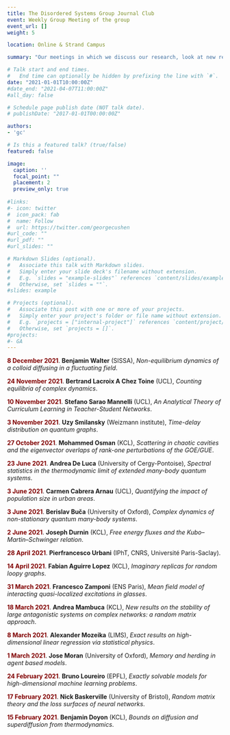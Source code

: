 ```yaml
---
title: The Disordered Systems Group Journal Club
event: Weekly Group Meeting of the group
event_url: []
weight: 5

location: Online & Strand Campus

summary: "Our meetings in which we discuss our research, look at new results, and invite guest speakers."

# Talk start and end times.
#   End time can optionally be hidden by prefixing the line with `#`.
date: "2021-01-01T10:00:00Z"
#date_end: "2021-04-07T11:00:00Z"
#all_day: false

# Schedule page publish date (NOT talk date).
# publishDate: "2017-01-01T00:00:00Z"

authors:
- 'gc'

# Is this a featured talk? (true/false)
featured: false

image:
  caption: ''
  focal_point: ""
  placement: 2
  preview_only: true
  
#links:
#- icon: twitter
#  icon_pack: fab
#  name: Follow
#  url: https://twitter.com/georgecushen
#url_code: ""
#url_pdf: ""
#url_slides: ""

# Markdown Slides (optional).
#   Associate this talk with Markdown slides.
#   Simply enter your slide deck's filename without extension.
#   E.g. `slides = "example-slides"` references `content/slides/example-slides.md`.
#   Otherwise, set `slides = ""`.
#slides: example

# Projects (optional).
#   Associate this post with one or more of your projects.
#   Simply enter your project's folder or file name without extension.
#   E.g. `projects = ["internal-project"]` references `content/project/deep-learning/index.md`.
#   Otherwise, set `projects = []`.
#projects:
#- GA
---
```

<script defer src="/static/fontawesome/fontawesome-all.js"></script>


<span style="color:Maroon">**8 December 2021**</span>\. **Benjamin Walter** (SISSA), *Non-equilibrium dynamics of a colloid diffusing in a fluctuating field*.

<span style="color:Maroon">**24 November 2021**</span>\. **Bertrand Lacroix A Chez Toine** (UCL), *Counting equilibria of complex dynamics*.

<span style="color:Maroon">**10 November 2021**</span>\. **Stefano Sarao Mannelli** (UCL), *An Analytical Theory of Curriculum Learning in Teacher-Student Networks*.

<span style="color:Maroon">**3 November 2021**</span>\. **Uzy Smilansky** (Weizmann institute), *Time-delay distribution on quantum graphs*.

<span style="color:Maroon">**27 October 2021**</span>\. **Mohammed Osman** (KCL), *Scattering in chaotic cavities and the eigenvector overlaps of rank-one perturbations of the GOE/GUE*.

<span style="color:Maroon">**23 June 2021**</span>\. **Andrea De Luca** (University of Cergy-Pontoise), *Spectral statistics in the thermodynamic limit of extended many-body quantum systems*.

<span style="color:Maroon">**3 June 2021**</span>\. **Carmen Cabrera Arnau** (UCL), *Quantifying the impact of population size in urban areas*.

<span style="color:Maroon">**3 June 2021**</span>\. **Berislav Buča** (University of Oxford), *Complex dynamics of non-stationary quantum many-body systems*.

<span style="color:Maroon">**2 June 2021**</span>\. **Joseph Durnin** (KCL), *Free energy fluxes and the Kubo–Martin–Schwinger relation*.

<span style="color:Maroon">**28 April 2021**</span>\. **Pierfrancesco Urbani** (IPhT, CNRS, Université Paris-Saclay).

<span style="color:Maroon">**14 April 2021**</span>\. **Fabian Aguirre Lopez** (KCL), *Imaginary replicas for random loopy graphs*.

 <a class="btn btn-primary btn-sm" href="https://www.youtube.com/watch?v=H_GvgActloM" role="button"> <i class="fab fa-youtube"></i> </a><span style="color:Maroon"> **31 March 2021**</span>\. **Francesco Zamponi** (ENS Paris), *Mean field model of interacting quasi-localized excitations in glasses*.

<span style="color:Maroon">**18 March 2021**</span>\. **Andrea Mambuca** (KCL), *New results on the stability of large antagonistic systems on complex networks: a random matrix approach*. 

<span style="color:Maroon">**8 March 2021**</span>\. **Alexander Mozeika** (LIMS), *Exact results on high-dimensional linear regression via statistical physics*. 

<span style="color:Maroon">**1 March 2021**</span>\. **Jose Moran** (University of Oxford), *Memory and herding in agent based models*. 

<span style="color:Maroon">**24 February 2021**</span>\. **Bruno Loureiro** (EPFL), *Exactly solvable models for high-dimensional machine learning problems*. <a class="btn btn-primary btn-sm" href="https://arxiv.org/abs/2102.08127" role="button"> <i class="fas fa-file"></i> </a> <a class="btn btn-primary btn-sm" href="https://arxiv.org/abs/2006.14709.08127" role="button"> <i class="fas fa-file"></i> </a> <a class="btn btn-primary btn-sm" href="https://arxiv.org/abs/2002.09339" role="button"> <i class="fas fa-file"></i> </a>

<span style="color:Maroon">**17 February 2021**</span>\. **Nick Baskerville** (University of Bristol), *Random matrix theory and the loss surfaces of neural networks*.

<span style="color:Maroon">**15 February 2021**</span>\. **Benjamin Doyon** (KCL), *Bounds on diffusion and superdiffusion from thermodynamics*.
